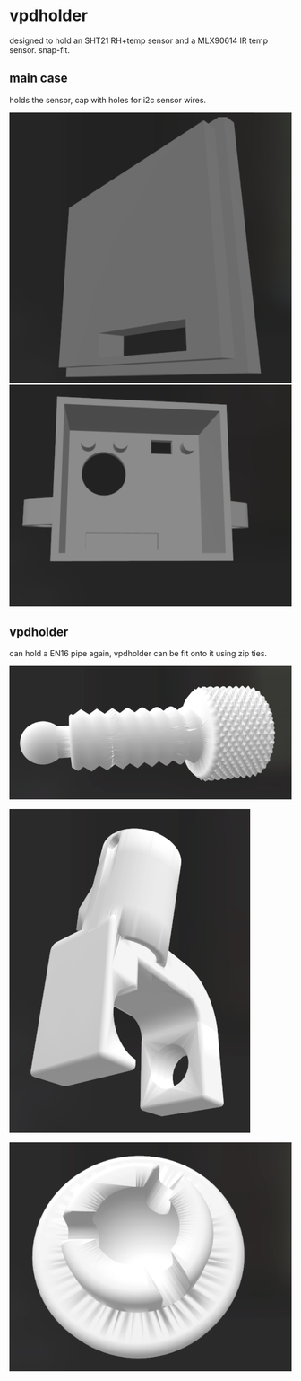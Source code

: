 # vpdholder

designed to hold an SHT21 RH+temp sensor and a MLX90614 IR temp sensor. snap-fit.

## main case

holds the sensor, cap with holes for i2c sensor wires.

![](img/cap.png)
![](img/main.png)

## vpdholder

can hold a EN16 pipe again, vpdholder can be fit onto it using zip ties.

![](img/holderknob.png)

![](img/holdermain.png)

![img.png](img/holder_knobcap.png)